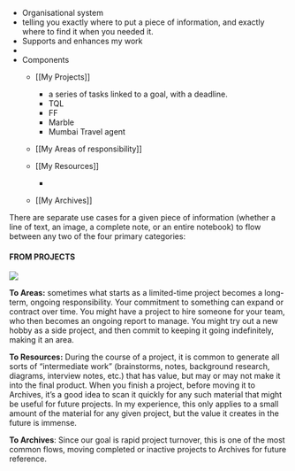 - Organisational system
-  telling you exactly where to put a piece of information, and exactly where to find it when you needed it.
-  Supports and enhances my work
-  
-  Components
	-  [[My Projects]]
		-   a series of tasks linked to a goal, with a deadline.
		-   TQL
		-   FF
		-   Marble
		-   Mumbai Travel agent
	-  [[My Areas of responsibility]]
		
	-  [[My Resources]]

		-  
	-  [[My Archives]]

There are separate use cases for a given piece of information (whether a line of text, an image, a complete note, or an entire notebook) to flow between any two of the four primary categories:

#### FROM PROJECTS

![](https://i0.wp.com/cdn-images-1.medium.com/max/800/1*Ilh-XEesK5CAf_t9G4fWiQ.jpeg?w=900&ssl=1)

**To Areas:** sometimes what starts as a limited-time project becomes a long-term, ongoing responsibility. Your commitment to something can expand or contract over time. You might have a project to hire someone for your team, who then becomes an ongoing report to manage. You might try out a new hobby as a side project, and then commit to keeping it going indefinitely, making it an area.

**To Resources:** During the course of a project, it is common to generate all sorts of “intermediate work” (brainstorms, notes, background research, diagrams, interview notes, etc.) that has value, but may or may not make it into the final product. When you finish a project, before moving it to Archives, it’s a good idea to scan it quickly for any such material that might be useful for future projects. In my experience, this only applies to a small amount of the material for any given project, but the value it creates in the future is immense.

**To Archives**: Since our goal is rapid project turnover, this is one of the most common flows, moving completed or inactive projects to Archives for future reference.